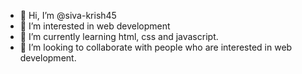- 👋 Hi, I’m @siva-krish45
- 👀 I’m interested in web development
- 🌱 I’m currently learning html, css and javascript.
- 💞️ I’m looking to collaborate with people who are interested in web development.

<!---
siva-krish45/siva-krish45 is a ✨ special ✨ repository because its `README.md` (this file) appears on your GitHub profile.
You can click the Preview link to take a look at your changes.
--->
